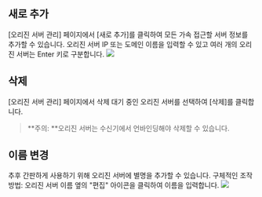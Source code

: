 ## 새로 추가
[오리진 서버 관리] 페이지에서 [새로 추가]를 클릭하여 모든 가속 접근할 서버 정보를 추가할 수 있습니다. 오리진 서버 IP 또는 도메인 이름을 입력할 수 있고 여러 개의 오리진 서버는 Enter 키로 구분합니다.
![](https://main.qcloudimg.com/raw/c86483f1a9f37f57fab1b60d3adbe28e.png)

## 삭제 
[오리진 서버 관리] 페이지에서 삭제 대기 중인 오리진 서버를 선택하여 [삭제]를 클릭합니다.
>**주의: **오리진 서버는 수신기에서 언바인딩해야 삭제할 수 있습니다.

## 이름 변경
추후 간판하게 사용하기 위해 오리진 서버에 별명을 추가할 수 있습니다. 구체적인 조작 방법: 오리진 서버 이름 옆의 "편집" 아이콘을 클릭하여 이름을 입력합니다.
![](https://main.qcloudimg.com/raw/283bacf4af67fd97641773184ea46512.png)

